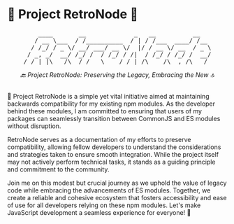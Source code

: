 # 📜 Project RetroNode 🔮

<pre align="center">
    ____       __             _   __          __   
   / __ \___  / /__________  / | / /___  ____/ /__ 
  / /_/ / _ \/ __/ ___/ __ \/  |/ / __ \/ __  / _ \
 / _, _/  __/ /_/ /  / /_/ / /|  / /_/ / /_/ /  __/
/_/ |_|\___/\__/_/   \____/_/ |_/\____/\__,_/\___/ 
</pre>                                              

<div align="center">
  <em>🔙 Project RetroNode: Preserving the Legacy, Embracing the New 🔝</em>
</div>

<br>

🧬 Project RetroNode is a simple yet vital initiative aimed at maintaining backwards compatibility for my existing npm modules. As the developer behind these modules, I am committed to ensuring that users of my packages can seamlessly transition between CommonJS and ES modules without disruption.

RetroNode serves as a documentation of my efforts to preserve compatibility, allowing fellow developers to understand the considerations and strategies taken to ensure smooth integration. While the project itself may not actively perform technical tasks, it stands as a guiding principle and commitment to the community.

Join me on this modest but crucial journey as we uphold the value of legacy code while embracing the advancements of ES modules. Together, we create a reliable and cohesive ecosystem that fosters accessibility and ease of use for all developers relying on these npm modules. Let's make JavaScript development a seamless experience for everyone! 🚀
